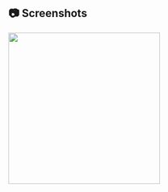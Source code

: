 ## 📷 Screenshots 

<img src="https://github.com/azizotbb/Challenge/blob/7d7a9946f8c2f24e13df08138e4003a590a20664/Screenshot_20250518_213304_Gallery.jpg" width="300">

